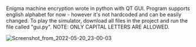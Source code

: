 Enigma machine encryption wrote in python with QT GUI. Program supports english alphabet for now - however it's not hardcoded and can be easily changed. To play the simulator, download all files in the project and run the file called "gui.py".
NOTE: ONLY CAPITAL LETTERS ARE ALLOWED.

![Screenshot_from_2022-05-20_23-00-03](/uploads/fee751308634ef97bddba545667a01c7/Screenshot_from_2022-05-20_23-00-03.png)
